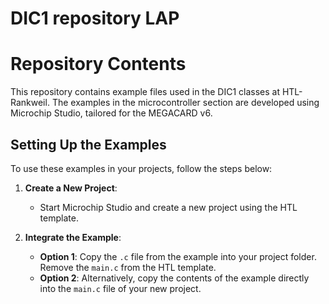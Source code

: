 # DIC1 repository LAP

# Repository Contents

This repository contains example files used in the DIC1 classes at HTL-Rankweil. The examples in the microcontroller section are developed using Microchip Studio, tailored for the MEGACARD v6.

## Setting Up the Examples

To use these examples in your projects, follow the steps below:

1. **Create a New Project**:
   - Start Microchip Studio and create a new project using the HTL template.

2. **Integrate the Example**:
   - **Option 1**: Copy the `.c` file from the example into your project folder. Remove the `main.c` from the HTL template.
   - **Option 2**: Alternatively, copy the contents of the example directly into the `main.c` file of your new project.
